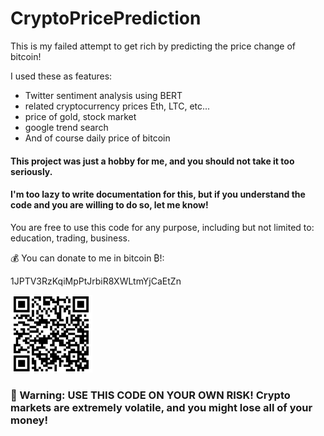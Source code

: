 # CryptoPricePrediction

This is my failed attempt to get rich by predicting the price change of bitcoin!

I used these as features:
* Twitter sentiment analysis using BERT
* related cryptocurrency prices Eth, LTC, etc...
* price of gold, stock market
* google trend search
* And of course daily price of bitcoin

#### This project was just a hobby for me, and you should not take it too seriously. 

#### I'm too lazy to write documentation for this, but if you understand the code and you are willing to do so, let me know!

You are free to use this code for any purpose, including but not limited to: education, trading, business.

:moneybag: You can donate to me in bitcoin ₿!:

1JPTV3RzKqiMpPtJrbiR8XWLtmYjCaEtZn

![image2](btc.png)


### :stop_sign: Warning: USE THIS CODE ON YOUR OWN RISK! Crypto markets are extremely volatile, and you might lose all of your money! 

